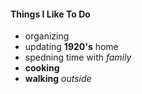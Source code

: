 #### Things I Like To Do
- organizing
- updating **1920's** home
- spedning time with *family*
- **cooking**
- **walking** *outside*
